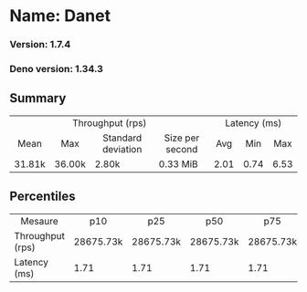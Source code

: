 # Name: Danet 
  
  ### Version: 1.7.4
  ### Deno version: 1.34.3

## Summary
<table>
<tr>
    <td align="center" colspan="4">Throughput (rps)</td>
    <td align="center" colspan="3">Latency (ms)</td>
</tr>
<tr>
    <td align="center">Mean</td>
    <td align="center">Max</td>
    <td align="center">Standard deviation</td>
    <td align="center">Size per second</td>
    <td align="center">Avg</td>
    <td align="center">Min</td>
    <td align="center">Max</td>
</tr>
<tr>
    <td>31.81k</td>
    <td>36.00k</td>
    <td>2.80k</td>
    <td>0.33 MiB</td>
    <td>2.01</td>
    <td>0.74</td>
    <td>6.53</td>
</tr>
</table>

## Percentiles

<table>
<tr>
  <td align="center">Mesaure</td>
  <td align="center">p10</td>
  <td align="center">p25</td>
  <td align="center">p50</td>
  <td align="center">p75</td>
  <td align="center">p90</td>
  <td align="center">p95</td>
  <td align="center">p99</td>
</tr>
<tr>
  <td>Throughput (rps)</td>
  <td>28675.73k</td>
  <td>28675.73k</td>
  <td>28675.73k</td>
  <td>28675.73k</td>
  <td>34257.83k</td>
  <td>34595.38k</td>
  <td>35997.70k</td>
</tr>
<tr>
  <td>Latency (ms)</td>
  <td>1.71</td>
  <td>1.71</td>
  <td>1.71</td>
  <td>1.71</td>
  <td>2.55</td>
  <td>2.82</td>
  <td>3.36</td>
</tr>
</table>
